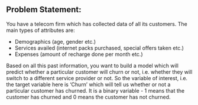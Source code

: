 ## Problem Statement:
You have a telecom firm which has collected data of all its customers. The main types of attributes are: <br>

* Demographics (age, gender etc.) <br>
* Services availed (internet packs purchased, special offers taken etc.) <br>
* Expenses (amount of recharge done per month etc.) <br>
 

Based on all this past information, you want to build a model which will predict whether a particular customer will churn or not, i.e. whether they will switch to a different service provider or not. So the variable of interest, i.e. the target variable here is ‘Churn’ which will tell us whether or not a particular customer has churned. It is a binary variable - 1 means that the customer has churned and 0 means the customer has not churned.
